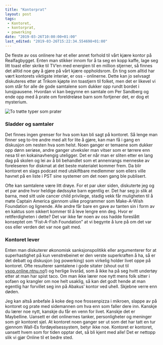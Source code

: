 ```yaml
---
title: "Kontorprat"
layout: post
tags: 
 - Kontoret,
 - kontorprat,
 - powerking
date: "2019-03-26T10:00:00+01:00"
last_edited: "2019-03-26T15:22:34.554698+01:00"
---
```

De fleste av oss onlinere har et eller annet forhold til vårt kjære kontor på Realfagbygget. Enten man stikker innom for å ta seg en kopp kaffe, lage seg litt toast eller skrike til TV’en med energien til en million stjerner, så finnes det alltid noe gøy å gjøre på vårt kjære oppholdsrom. Én ting som alltid har vært kontorets viktigste interiør, er oss - onlinerne. Dette kan jo selvsagt diskuteres etter at Trikom kjøpte inn toastjern til folket, men det er likevel vi som står for alle de gode samtalene som dukker opp rundt bordet i lunsjpausene. Hvordan vi kan begynne en samtale om Per Sandberg og ende opp med å prate om foreldreløse barn som fortjener det, er dog et mysterium.

![To trøtte typer som prater](https://online.ntnu.no/media/images/responsive/32e47d86-4c4a-42a8-9977-916d6342652a.png)

### Sladder og samtaler
Det finnes ingen grenser for hva som kan bli sagt på kontoret. Så lenge man finner seg to-tre andre med alt for lite å gjøre, kan man få i gang en diskusjon om nesten hva som helst. Noen ganger er temaene som dukker opp dønn seriøse, andre ganger utveksler man vitser som er tørrere enn nesa til en kokainavhengig uteligger. Det er når man er sliten etter en lang dag på skolen og lei av å bli behandlet som et annenrangs menneske av foreleseren for diskmat at det beste materialet kommer frem. Da blir kontoret en slags podcast med utskiftbare medlemmer som ellers ville havnet på en liste i PST sine systemer om det noen gang ble publisert.

Ofte kan samtalene være litt drøye. For et par uker siden, diskuterte jeg og et par andre hvor heldige dødssyke barn egentlig er. Det har seg jo slik at barna, med sitt usle cancer child privilege, stadig vekk får muligheten til å møte Captain America gjennom ulike programmer som Make-A-Wish Foundation og lignende. Alle andre får bare en gave av tanten sin i form av en kaktus som sikkert kommer til å leve lengre enn deg. Hvor er rettferdigheten i dette? Det var ikke før noen av oss hadde foreslått konseptet om “Fist-A-Fish Foundation” at vi begynte å lure på om det var oss eller verden det var noe galt med.

### Kontoret lever
Enten man diskuterer økonomisk sanksjonspolitikk eller argumenterer for at superhastighet på kun venstrebeinet er den verste superkraften å ha, så er det debatt og diskusjon (og powerking) som virkelig holder livet oppe på kontoret. Ofte resulterer samtalene i gode sitater (shout out til [vsop.online.ntnu.no](https://vsop.online.ntnu.no/)!) og herlige livsråd, som å ikke ha på seg hvitt undertøy etter at man har spist taco. Om man ikke lærer noe nytt mens folk sitter i sofaen og krangler om noe helt usaklig, så kan det godt hende at man egentlig har forvillet seg inn på Abakus’ kontor ved uhell. Skjebne verre enn døden.

Jeg kan altså anbefale å koke deg noe frossenpizza i mikroen, slappe av på kontoret og prate med sidemannen om hva enn som faller dere inn. Kanskje du lærer noe nytt, kanskje du får en venn for livet. Kanskje det er Maybelline. Uansett er det onlinernes tanker, personligheter og meninger som gir kontoret sjel. At kontoret noen ganger ser ut som det har tatt en tur gjennom Wall-Es fordøyelsessystem, betyr ikke noe. Kontoret er kontoret, uansett hvem som for tiden opptar det, så bli kjent med alle! Det er nettopp slik vi gjør Online til et bedre sted.